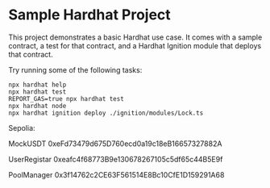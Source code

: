 # Sample Hardhat Project

This project demonstrates a basic Hardhat use case. It comes with a sample contract, a test for that contract, and a Hardhat Ignition module that deploys that contract.

Try running some of the following tasks:

```shell
npx hardhat help
npx hardhat test
REPORT_GAS=true npx hardhat test
npx hardhat node
npx hardhat ignition deploy ./ignition/modules/Lock.ts
```

Sepolia:

MockUSDT 0xeFd73479d675D760ecd0a19c18eB16657327882A

UserRegistar 0xeafc4f68773B9e130678267105c5df65c44B5E9f

PoolManager 0x3f14762c2CE63F561514E8Bc10CfE1D159291A68
